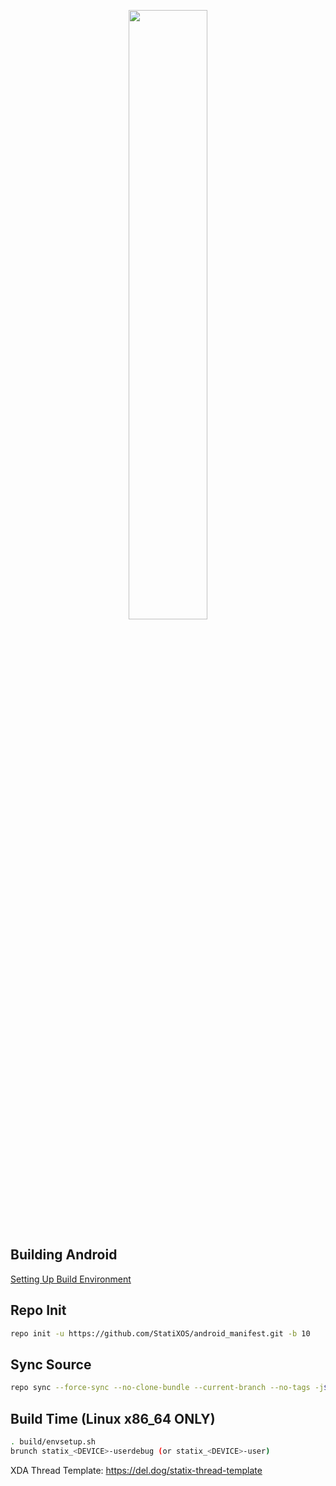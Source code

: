 [<center><img src="https://i.imgur.com/osNyVek.png" height="50%" width="50%;"/></center>](https://github.com/StatiXOS)

## Building Android ##
[Setting Up Build Environment](https://itz63c.github.io/posts/android-build-env/)

## Repo Init ##
```bash
repo init -u https://github.com/StatiXOS/android_manifest.git -b 10
```
## Sync Source ##
```bash
repo sync --force-sync --no-clone-bundle --current-branch --no-tags -j$(nproc --all)
```
## Build Time (Linux x86_64 ONLY) ##
```bash
. build/envsetup.sh
brunch statix_<DEVICE>-userdebug (or statix_<DEVICE>-user)
```


XDA Thread Template: https://del.dog/statix-thread-template
